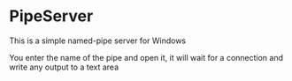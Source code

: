 # PipeServer
This is a simple named-pipe server for Windows

You enter the name of the pipe and open it, it will wait for a connection and write any output to a text area

